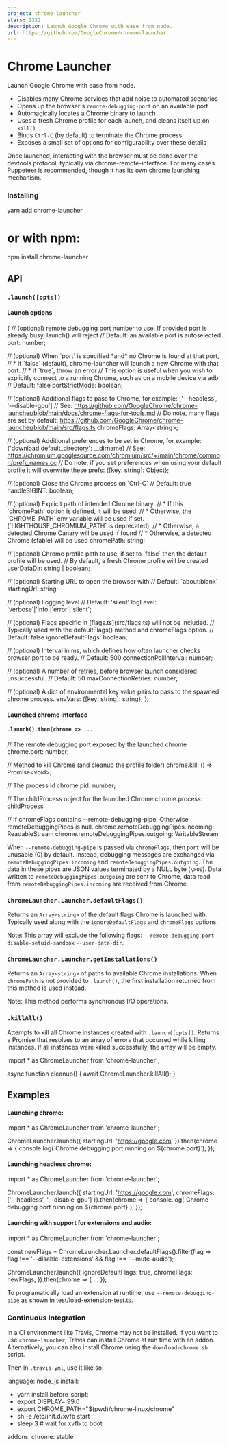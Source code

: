 ```yaml
---
project: chrome-launcher
stars: 1322
description: Launch Google Chrome with ease from node.
url: https://github.com/GoogleChrome/chrome-launcher
---
```


Chrome Launcher
===============

Launch Google Chrome with ease from node.

-   Disables many Chrome services that add noise to automated scenarios
-   Opens up the browser's `remote-debugging-port` on an available port
-   Automagically locates a Chrome binary to launch
-   Uses a fresh Chrome profile for each launch, and cleans itself up on `kill()`
-   Binds `Ctrl-C` (by default) to terminate the Chrome process
-   Exposes a small set of options for configurability over these details

Once launched, interacting with the browser must be done over the devtools protocol, typically via chrome-remote-interface. For many cases Puppeteer is recommended, though it has its own chrome launching mechanism.

### Installing

yarn add chrome-launcher

# or with npm:
npm install chrome-launcher

API
---

### `.launch([opts])`

#### Launch options

{
  // (optional) remote debugging port number to use. If provided port is already busy, launch() will reject
  // Default: an available port is autoselected
  port: number;

  // (optional) When \`port\` is specified \*and\* no Chrome is found at that port,
  // \* if \`false\` (default), chrome-launcher will launch a new Chrome with that port.
  // \* if \`true\`, throw an error
  // This option is useful when you wish to explicitly connect to a running Chrome, such as on a mobile device via adb
  // Default: false
  portStrictMode: boolean;

  // (optional) Additional flags to pass to Chrome, for example: \['--headless', '--disable-gpu'\]
  // See: https://github.com/GoogleChrome/chrome-launcher/blob/main/docs/chrome-flags-for-tools.md
  // Do note, many flags are set by default: https://github.com/GoogleChrome/chrome-launcher/blob/main/src/flags.ts
  chromeFlags: Array<string\>;

  // (optional) Additional preferences to be set in Chrome, for example: {'download.default\_directory': \_\_dirname}
  // See: https://chromium.googlesource.com/chromium/src/+/main/chrome/common/pref\_names.cc
  // Do note, if you set preferences when using your default profile it will overwrite these
  prefs: {\[key: string\]: Object};

  // (optional) Close the Chrome process on \`Ctrl-C\`
  // Default: true
  handleSIGINT: boolean;

  // (optional) Explicit path of intended Chrome binary
  // \* If this \`chromePath\` option is defined, it will be used.
  // \* Otherwise, the \`CHROME\_PATH\` env variable will be used if set. (\`LIGHTHOUSE\_CHROMIUM\_PATH\` is deprecated)
  // \* Otherwise, a detected Chrome Canary will be used if found
  // \* Otherwise, a detected Chrome (stable) will be used
  chromePath: string;

  // (optional) Chrome profile path to use, if set to \`false\` then the default profile will be used.
  // By default, a fresh Chrome profile will be created
  userDataDir: string | boolean;

  // (optional) Starting URL to open the browser with
  // Default: \`about:blank\`
  startingUrl: string;

  // (optional) Logging level
  // Default: 'silent'
  logLevel: 'verbose'|'info'|'error'|'silent';

  // (optional) Flags specific in \[flags.ts\](src/flags.ts) will not be included.
  // Typically used with the defaultFlags() method and chromeFlags option.
  // Default: false
  ignoreDefaultFlags: boolean;

  // (optional) Interval in ms, which defines how often launcher checks browser port to be ready.
  // Default: 500
  connectionPollInterval: number;

  // (optional) A number of retries, before browser launch considered unsuccessful.
  // Default: 50
  maxConnectionRetries: number;

  // (optional) A dict of environmental key value pairs to pass to the spawned chrome process.
  envVars: {\[key: string\]: string};
};

#### Launched chrome interface

#### `.launch().then(chrome => ...`

// The remote debugging port exposed by the launched chrome
chrome.port: number;

// Method to kill Chrome (and cleanup the profile folder)
chrome.kill: () \=\> Promise<void\>;

// The process id
chrome.pid: number;

// The childProcess object for the launched Chrome
chrome.process: childProcess

// If chromeFlags contains --remote-debugging-pipe. Otherwise remoteDebuggingPipes is null.
chrome.remoteDebuggingPipes.incoming: ReadableStream
chrome.remoteDebuggingPipes.outgoing: WritableStream

When `--remote-debugging-pipe` is passed via `chromeFlags`, then `port` will be unusable (0) by default. Instead, debugging messages are exchanged via `remoteDebuggingPipes.incoming` and `remoteDebuggingPipes.outgoing`. The data in these pipes are JSON values terminated by a NULL byte (`\x00`). Data written to `remoteDebuggingPipes.outgoing` are sent to Chrome, data read from `remoteDebuggingPipes.incoming` are received from Chrome.

### `ChromeLauncher.Launcher.defaultFlags()`

Returns an `Array<string>` of the default flags Chrome is launched with. Typically used along with the `ignoreDefaultFlags` and `chromeFlags` options.

Note: This array will exclude the following flags: `--remote-debugging-port` `--disable-setuid-sandbox` `--user-data-dir`.

### `ChromeLauncher.Launcher.getInstallations()`

Returns an `Array<string>` of paths to available Chrome installations. When `chromePath` is not provided to `.launch()`, the first installation returned from this method is used instead.

Note: This method performs synchronous I/O operations.

### `.killAll()`

Attempts to kill all Chrome instances created with `.launch([opts])`. Returns a Promise that resolves to an array of errors that occurred while killing instances. If all instances were killed successfully, the array will be empty.

import \* as ChromeLauncher from 'chrome-launcher';

async function cleanup() {
  await ChromeLauncher.killAll();
}

Examples
--------

#### Launching chrome:

import \* as ChromeLauncher from 'chrome-launcher';

ChromeLauncher.launch({
  startingUrl: 'https://google.com'
}).then(chrome \=> {
  console.log(\`Chrome debugging port running on ${chrome.port}\`);
});

#### Launching headless chrome:

import \* as ChromeLauncher from 'chrome-launcher';

ChromeLauncher.launch({
  startingUrl: 'https://google.com',
  chromeFlags: \['--headless', '--disable-gpu'\]
}).then(chrome \=> {
  console.log(\`Chrome debugging port running on ${chrome.port}\`);
});

#### Launching with support for extensions and audio:

import \* as ChromeLauncher from 'chrome-launcher';

const newFlags \= ChromeLauncher.Launcher.defaultFlags().filter(flag \=> flag !== '--disable-extensions' && flag !== '--mute-audio');

ChromeLauncher.launch({
  ignoreDefaultFlags: true,
  chromeFlags: newFlags,
}).then(chrome \=> { ... });

To programatically load an extension at runtime, use `--remote-debugging-pipe` as shown in test/load-extension-test.ts.

### Continuous Integration

In a CI environment like Travis, Chrome may not be installed. If you want to use `chrome-launcher`, Travis can install Chrome at run time with an addon. Alternatively, you can also install Chrome using the `download-chrome.sh` script.

Then in `.travis.yml`, use it like so:

language: node\_js
install:
  - yarn install
before\_script:
  - export DISPLAY=:99.0
  - export CHROME\_PATH="$(pwd)/chrome-linux/chrome"
  - sh -e /etc/init.d/xvfb start
  - sleep 3 # wait for xvfb to boot

addons:
  chrome: stable
